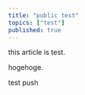 ```yaml
---
title: "public test"
topics: ["test"]
published: true
---
```


this article is test.

hogehoge.

test push
